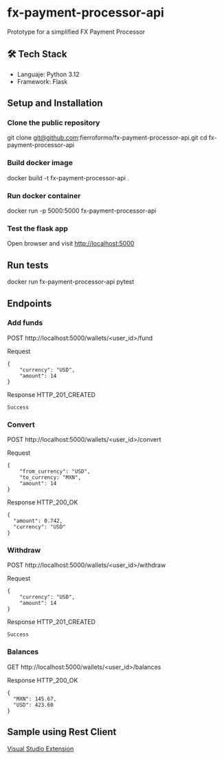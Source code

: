 # fx-payment-processor-api
Prototype for a simplified FX Payment Processor

## 🛠️ Tech Stack
- Languaje: Python 3.12
- Framework: Flask

## Setup and Installation

### Clone the public repository
git clone git@github.com:fierroformo/fx-payment-processor-api.git
cd fx-payment-processor-api

### Build docker image
docker build -t fx-payment-processor-api .


### Run docker container
docker run -p 5000:5000 fx-payment-processor-api

### Test the flask app
Open browser and visit [http://localhost:5000](http://localhost:5000)

## Run tests
docker run fx-payment-processor-api pytest

## Endpoints

### Add funds
POST http://localhost:5000/wallets/<user_id>/fund

Request
```
{
    "currency": "USD",
    "amount": 14
}
```

Response HTTP_201_CREATED
```
Success
```

### Convert
POST http://localhost:5000/wallets/<user_id>/convert

Request
```
{
    "from_currency": "USD",
    "to_currency: "MXN",
    "amount": 14
}
```

Response HTTP_200_OK
```
{
  "amount": 0.742,
  "currency": "USD"
}
```

### Withdraw
POST http://localhost:5000/wallets/<user_id>/withdraw

Request
```
{
    "currency": "USD",
    "amount": 14
}
```

Response HTTP_201_CREATED
```
Success
```

### Balances
GET http://localhost:5000/wallets/<user_id>/balances

Response HTTP_200_OK
```
{
  "MXN": 145.67,
  "USD": 423.60
}
```

## Sample using Rest Client
[Visual Studio Extension](https://marketplace.visualstudio.com/items?itemName=humao.rest-client)

